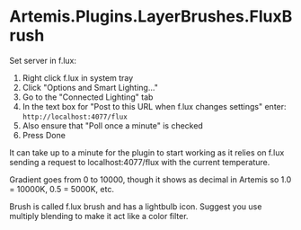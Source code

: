 # Artemis.Plugins.LayerBrushes.FluxBrush

Set server in f.lux:
1. Right click f.lux in system tray
2. Click "Options and Smart Lighting..."
3. Go to the "Connected Lighting" tab
4. In the text box for "Post to this URL when f.lux changes settings" enter:
   `http://localhost:4077/flux`
5. Also ensure that "Poll once a minute" is checked
6. Press Done

It can take up to a minute for the plugin to start working as it relies on f.lux sending a request to localhost:4077/flux with the current temperature.

Gradient goes from 0 to 10000, though it shows as decimal in Artemis so 1.0 = 10000K, 0.5 = 5000K, etc.

Brush is called f.lux brush and has a lightbulb icon. Suggest you use multiply blending to make it act like a color filter.